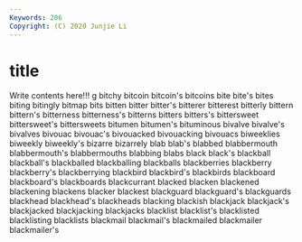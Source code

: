 ```yaml
---
Keywords: 206
Copyright: (C) 2020 Junjie Li
---
```


# title

Write contents here!!!
g 
bitchy 
bitcoin 
bitcoin's 
bitcoins 
bite 
bite's 
bites
biting 
bitingly 
bitmap 
bits 
bitten 
bitter 
bitter's 
bitterer 
bitterest 
bitterly
bittern 
bittern's 
bitterness 
bitterness's 
bitterns 
bitters 
bitters's 
bittersweet 
bittersweet's 
bittersweets
bitumen 
bitumen's 
bituminous 
bivalve 
bivalve's 
bivalves 
bivouac 
bivouac's 
bivouacked 
bivouacking
bivouacs 
biweeklies 
biweekly 
biweekly's 
bizarre 
bizarrely 
blab 
blab's 
blabbed 
blabbermouth
blabbermouth's 
blabbermouths 
blabbing 
blabs 
black 
black's 
blackball 
blackball's 
blackballed 
blackballing
blackballs 
blackberries 
blackberry 
blackberry's 
blackberrying 
blackbird 
blackbird's 
blackbirds 
blackboard 
blackboard's
blackboards 
blackcurrant 
blacked 
blacken 
blackened 
blackening 
blackens 
blacker 
blackest 
blackguard
blackguard's 
blackguards 
blackhead 
blackhead's 
blackheads 
blacking 
blackish 
blackjack 
blackjack's 
blackjacked
blackjacking 
blackjacks 
blacklist 
blacklist's 
blacklisted 
blacklisting 
blacklists 
blackmail 
blackmail's 
blackmailed
blackmailer 
blackmailer's 
